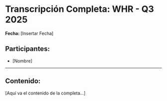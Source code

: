 # Transcripción Completa: WHR - Q3 2025

**Fecha:** [Insertar Fecha]

## Participantes:
* [Nombre]

---

## Contenido:

[Aquí va el contenido de la completa...]